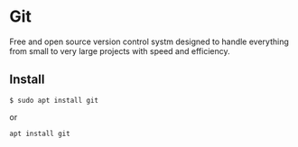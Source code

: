 # Git
Free and open source version control systm designed to handle everything from small to very large projects with speed and efficiency.

## Install
`$ sudo apt install git`

or

`apt install git`
